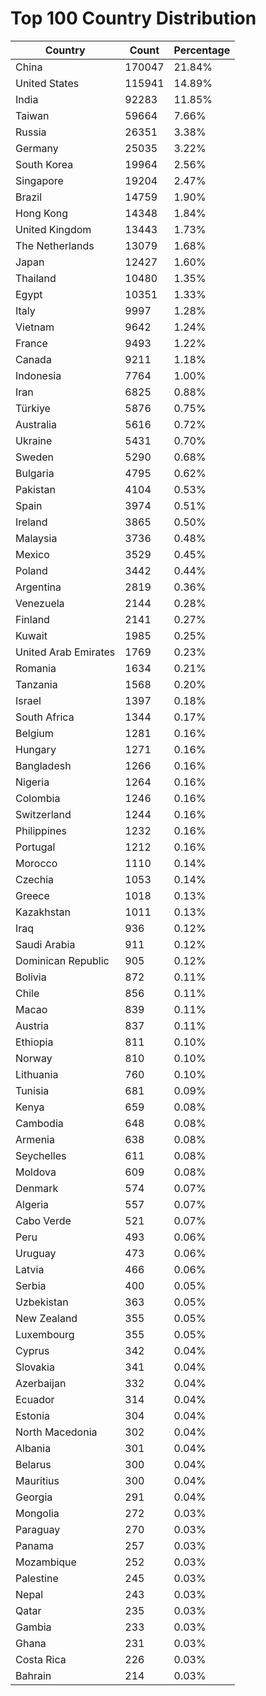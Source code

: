 # Top 100 Country Distribution
| Country | Count | Percentage |
|----|----|----|
| China | 170047 | 21.84% |
| United States | 115941 | 14.89% |
| India | 92283 | 11.85% |
| Taiwan | 59664 | 7.66% |
| Russia | 26351 | 3.38% |
| Germany | 25035 | 3.22% |
| South Korea | 19964 | 2.56% |
| Singapore | 19204 | 2.47% |
| Brazil | 14759 | 1.90% |
| Hong Kong | 14348 | 1.84% |
| United Kingdom | 13443 | 1.73% |
| The Netherlands | 13079 | 1.68% |
| Japan | 12427 | 1.60% |
| Thailand | 10480 | 1.35% |
| Egypt | 10351 | 1.33% |
| Italy | 9997 | 1.28% |
| Vietnam | 9642 | 1.24% |
| France | 9493 | 1.22% |
| Canada | 9211 | 1.18% |
| Indonesia | 7764 | 1.00% |
| Iran | 6825 | 0.88% |
| Türkiye | 5876 | 0.75% |
| Australia | 5616 | 0.72% |
| Ukraine | 5431 | 0.70% |
| Sweden | 5290 | 0.68% |
| Bulgaria | 4795 | 0.62% |
| Pakistan | 4104 | 0.53% |
| Spain | 3974 | 0.51% |
| Ireland | 3865 | 0.50% |
| Malaysia | 3736 | 0.48% |
| Mexico | 3529 | 0.45% |
| Poland | 3442 | 0.44% |
| Argentina | 2819 | 0.36% |
| Venezuela | 2144 | 0.28% |
| Finland | 2141 | 0.27% |
| Kuwait | 1985 | 0.25% |
| United Arab Emirates | 1769 | 0.23% |
| Romania | 1634 | 0.21% |
| Tanzania | 1568 | 0.20% |
| Israel | 1397 | 0.18% |
| South Africa | 1344 | 0.17% |
| Belgium | 1281 | 0.16% |
| Hungary | 1271 | 0.16% |
| Bangladesh | 1266 | 0.16% |
| Nigeria | 1264 | 0.16% |
| Colombia | 1246 | 0.16% |
| Switzerland | 1244 | 0.16% |
| Philippines | 1232 | 0.16% |
| Portugal | 1212 | 0.16% |
| Morocco | 1110 | 0.14% |
| Czechia | 1053 | 0.14% |
| Greece | 1018 | 0.13% |
| Kazakhstan | 1011 | 0.13% |
| Iraq | 936 | 0.12% |
| Saudi Arabia | 911 | 0.12% |
| Dominican Republic | 905 | 0.12% |
| Bolivia | 872 | 0.11% |
| Chile | 856 | 0.11% |
| Macao | 839 | 0.11% |
| Austria | 837 | 0.11% |
| Ethiopia | 811 | 0.10% |
| Norway | 810 | 0.10% |
| Lithuania | 760 | 0.10% |
| Tunisia | 681 | 0.09% |
| Kenya | 659 | 0.08% |
| Cambodia | 648 | 0.08% |
| Armenia | 638 | 0.08% |
| Seychelles | 611 | 0.08% |
| Moldova | 609 | 0.08% |
| Denmark | 574 | 0.07% |
| Algeria | 557 | 0.07% |
| Cabo Verde | 521 | 0.07% |
| Peru | 493 | 0.06% |
| Uruguay | 473 | 0.06% |
| Latvia | 466 | 0.06% |
| Serbia | 400 | 0.05% |
| Uzbekistan | 363 | 0.05% |
| New Zealand | 355 | 0.05% |
| Luxembourg | 355 | 0.05% |
| Cyprus | 342 | 0.04% |
| Slovakia | 341 | 0.04% |
| Azerbaijan | 332 | 0.04% |
| Ecuador | 314 | 0.04% |
| Estonia | 304 | 0.04% |
| North Macedonia | 302 | 0.04% |
| Albania | 301 | 0.04% |
| Belarus | 300 | 0.04% |
| Mauritius | 300 | 0.04% |
| Georgia | 291 | 0.04% |
| Mongolia | 272 | 0.03% |
| Paraguay | 270 | 0.03% |
| Panama | 257 | 0.03% |
| Mozambique | 252 | 0.03% |
| Palestine | 245 | 0.03% |
| Nepal | 243 | 0.03% |
| Qatar | 235 | 0.03% |
| Gambia | 233 | 0.03% |
| Ghana | 231 | 0.03% |
| Costa Rica | 226 | 0.03% |
| Bahrain | 214 | 0.03% |
